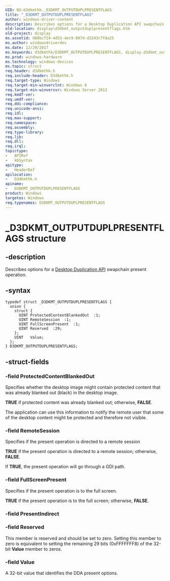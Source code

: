 ```yaml
---
UID: NS:d3dkmthk._D3DKMT_OUTPUTDUPLPRESENTFLAGS
title: "_D3DKMT_OUTPUTDUPLPRESENTFLAGS"
author: windows-driver-content
description: Describes options for a Desktop Duplication API swapchain present operation.
old-location: display\d3dkmt_outputduplpresentflags.htm
old-project: display
ms.assetid: d80bcf24-4d53-4ec9-897d-d3243c7fda25
ms.author: windowsdriverdev
ms.date: 12/29/2017
ms.keywords: d3dkmthk/D3DKMT_OUTPUTDUPLPRESENTFLAGS, display.d3dkmt_outputduplpresentflags, _D3DKMT_OUTPUTDUPLPRESENTFLAGS, D3DKMT_OUTPUTDUPLPRESENTFLAGS, D3DKMT_OUTPUTDUPLPRESENTFLAGS structure [Display Devices]
ms.prod: windows-hardware
ms.technology: windows-devices
ms.topic: struct
req.header: d3dkmthk.h
req.include-header: D3dkmthk.h
req.target-type: Windows
req.target-min-winverclnt: Windows 8
req.target-min-winversvr: Windows Server 2012
req.kmdf-ver: 
req.umdf-ver: 
req.ddi-compliance: 
req.unicode-ansi: 
req.idl: 
req.max-support: 
req.namespace: 
req.assembly: 
req.type-library: 
req.lib: 
req.dll: 
req.irql: 
topictype:
-	APIRef
-	kbSyntax
apitype:
-	HeaderDef
apilocation:
-	D3dkmthk.h
apiname:
-	D3DKMT_OUTPUTDUPLPRESENTFLAGS
product: Windows
targetos: Windows
req.typenames: D3DKMT_OUTPUTDUPLPRESENTFLAGS
---
```


# _D3DKMT_OUTPUTDUPLPRESENTFLAGS structure


## -description


Describes options for a <a href="https://msdn.microsoft.com/523FBFAD-5D78-4EE3-A3B7-8FD5BA39DC46">Desktop Duplication API</a> swapchain present operation.


## -syntax


````
typedef struct _D3DKMT_OUTPUTDUPLPRESENTFLAGS {
  union {
    struct {
      UINT ProtectedContentBlankedOut  :1;
      UINT RemoteSession  :1;
      UINT FullScreenPresent  :1;
      UINT Reserved  :29;
    };
    UINT   Value;
  };
} D3DKMT_OUTPUTDUPLPRESENTFLAGS;
````


## -struct-fields




### -field ProtectedContentBlankedOut

Specifies whether the desktop image might contain protected content that was already blanked out (black) in the desktop image.

<b>TRUE</b> if protected content was already blanked out; otherwise, <b>FALSE</b>.

The application can use this information to notify the remote user that some of the desktop content might be protected and therefore not visible.


### -field RemoteSession

Specifies if the present operation is directed to a remote session

<b>TRUE</b> if the present operation is directed to a remote session; otherwise, <b>FALSE</b>.

If <b>TRUE</b>, the present operation will go through a GDI path.


### -field FullScreenPresent

Specifies if the present operation is to the full screen.

<b>TRUE</b> if the present operation is to the full screen; otherwise, <b>FALSE</b>.


### -field PresentIndirect

 


### -field Reserved

This member is reserved and should be set to zero. Setting this member to zero is equivalent to setting the remaining 29 bits (0xFFFFFFF8) of the 32-bit <b>Value</b> member to zeros.




### -field Value

A 32-bit value that identifies the DDA present options.

